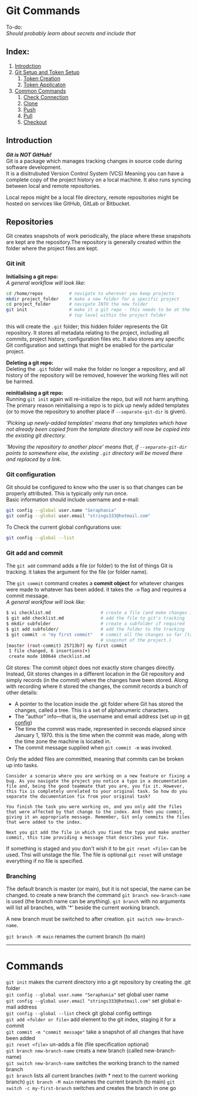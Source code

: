 # Git Commands
To-do:  
   _Should probably learn about secrets and include that_
## Index:  
1. [Introdction](#Introduction)
2. [Git Setup and Token Setup](#Git-Setup-and-Token-Setup)
   1. [Token Creation](#Token-Creation)
   2. [Token Applicaton](#Token-Application)
3. [Common Commands](#Common-Commands)
   1. [Check Connection](#Check-Connection)
   2. [Clone](#Clone)
   3. [Push](#Push)
   4. [Pull](#Pull)
   5. [Checkout](#Checkout)

## Introduction
***Git is NOT GitHub!***  
Git is a package which manages tracking changes in source code during software development.  
It is a disitrubuted Version Control System (VCS) Meaning you can have a complete copy of the project history on a local machine. It also runs syncing between local and remote repositories.

Local repos might be a local file directory, remote repositories might be hosted on services like GitHub, GitLab or Bitbucket. 

## Repositories
Git creates snapshots of work periodically, the place where these snapshots are kept are the repository.The repository is generally created within the folder where the project files are kept. 

### Git init
**Initialising a git repo:**  
*A general workflow will look like:*
```bash
cd /home/repos          # navigate to wherever you keep projects 
mkdir project_folder    # make a new folder for a specific project
cd project_folder       # navigate INTO the new folder
git init                # make it a git repo - this needs to be at the
                        # top level within the project folder
```
this will create the `.git` folder; this hidden folder represents the Git repository. It stores all metadata relating to the project, including all commits, project history, configuration files etc. It also stores any specific Git configuration and settings that might be enabled for the particular project.  

**Deleting a git repo:**  
Deleting the `.git` folder will make the folder no longer a repository, and all history of the repository will be removed, however the working files will not be harmed.

**reinitialising a git repo:**  
Running `git init` again will re-initialize the repo, but will not harm anything.
The primary reason reinitialising  a repo is to pick up newly added templates (or to move the repository to another place if `--separate-git-dir` is given).  

*'Picking up newly-added templates' means that any templates which have not already been copied from the template directory will now be copied into the existing git directory.*

*'Moving the repository to another place' means that, if `--separate-git-dir` points to somewhere else, the existing `.git` directory will be moved there and replaced by a link.*

### Git configuration
Git should be configured to know who the user is so that changes can be properly attributed. This is typically only run once.  
Basic information should include username and e-mail:
```bash
git config --global user.name "Seraphania"
git config --global user.email "strings333@hotmail.com"
```
To Check the current global configurations use:
```bash
git config --global --list
```

### Git add and commit
The `git add` command adds a file (or folder) to the list of things Git is tracking. it takes the argument for the file (or folder name).

The `git commit` command creates a **commit object** for whatever changes were made to whatever has been added. it takes the `-m` flag and requires a commit message.  
*A general workflow will look like:*
```bash
$ vi checklist.md                   # create a file (and make changes if required)
$ git add checklist.md              # add the file to git's tracking
$ mkdir subfolder                   # create a subfolder if required
$ git add subfolder/                # add the folder to the tracking
$ git commit -m "my first commit"   # commit all the changes so far (take a 
                                    # snapshot of the project.)
[master (root-commit) 25713b7] my first commit
 1 file changed, 6 insertions(+)
 create mode 100644 checklist.md
```
Git stores:
The commit object does not exactly store changes directly. Instead, Git stores changes in a different location in the Git repository and simply records (in the commit) where the changes have been stored. Along with recording where it stored the changes, the commit records a bunch of other details:  
* A pointer to the location inside the .git folder where Git has stored the changes, called a tree. This is a set of alphanumeric characters.
* The “author” info—that is, the username and email address (set up in [git config](#git-configuration))
* The time the commit was made, represented in seconds elapsed since January 1, 1970. this is the time when the commit was made, along with the time zone the machine is located in.
* The commit message supplied when `git commit -m` was invoked.

Only the added files are committed, meaning that commits can be broken up into tasks.  

    Consider a scenario where you are working on a new feature or fixing a bug. As you navigate the project you notice a typo in a documentation file and, being the good teammate that you are, you fix it. However, this fix is completely unrelated to your original task. So how do you separate the documentation fix from your original task?

    You finish the task you were working on, and you only add the files that were affected by that change to the index. And then you commit, giving it an appropriate message. Remember, Git only commits the files that were added to the index.

    Next you git add the file in which you fixed the typo and make another commit, this time providing a message that describes your fix.

If something is staged and you don't wish it to be `git reset <file>` can be used. Thsi will unstage the file. The file is optional `git reset` will unstage everything if no file is specified.

### Branching
The default branch is master (or main), but it is not special, the name can be changed.
to create a new branch the command `git branch new-branch-name` is used (the branch name can be anything). `git branch` with no arguments will list all branches, with '*' beside the current working branch.

A new branch must be switched to after creation. `git switch new-branch-name`.

`git branch -M main` renames the current branch (to main)
___
# Commands
`git init` makes the current directory into a git repository by creating the .git folder  
`git config --global user.name "Seraphania"` set global user name  
`git config --global user.email "strings333@hotmail.com"` set global e-mail address  
`git config --global --list` check git global config settings  
`git add <folder or file>` add element to the git index, staging it for a commit  
`git commit -m "commit message"` take a snapshot of all changes that have been added  
`git reset <file>` un-adds a file (file specification optional)  
`git branch new-branch-name` creats a new branch (called new-branch-name)  
`git switch new-branch-name` switches the working branch to the named branch  
`git branch` lists all current branches (with * next to the current working branch)
`git branch -M main` renames the current branch (to main)
`git switch -c my-first-branch` switches and creates the branch in one go  
